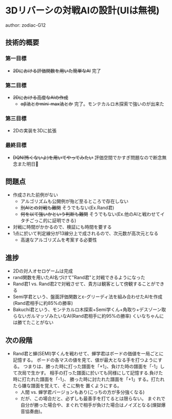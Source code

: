 # 3Dリバーシの対戦AIの設計(UIは無視)
author: zodiac-G12

## 技術的概要
### 第一目標
- ~~2Dにおける評価関数を用いた簡単なAI~~ 完了

### 第二目標
- ~~2Dにおける高度なAIの作成~~
  - ~~αβ法とかmini-max法とか~~ 完了。モンテカルロ木探索で強いのが出来た

### 第三目標
- 2Dの実装を3Dに拡張

### 最終目標
- ~~DQN(怖くないよ)を用いてやってみたい~~ 評価空間でかすぎ問題なので断念無念また明日👋

## 問題点
- 作成された前例がない
  - アルゴリズムも公開例が殆ど至るところで存在しない
  - ~~別AIとの対戦も難関~~ そうでもない(Ex.Rand君)
  - ~~何を以て強いかという判断も難関~~ そうでもない(Ex.他のAIと戦わせてイタチごっこ的に証明できる)
- 対戦に時間がかかるので、検証にも時間を要する
- 1点に於いて判定線分が13線分上で成されるので、次元数が高次元となる
  - 高速なアルゴリズムを考案する必要性

## 進捗
- 2Dの対人オセロゲームは完成
- rand関数を用いたAI名づけて"Rand君"と対戦できるようになった
- Rand君1 vs. Rand君2で対戦させて、貴方は観客として傍観することができる
- Semi学君という、盤面評価関数とε-グリーディ法を組み合わせたAIを作成(Rand君相手に約85%の勝率)
- Bakuchi君という、モンテカルロ木探索+Semi学くん+角取り+デスゾーン取らないガルマッゾみたいなAI(Rand君相手に約95%の勝率) くいなちゃんには勝てたことがない

## 次の段階
- Rand君と蝉(SEMI)学くんを戦わせて、蝉学君はボードの価値を一局ごとに記憶する。
ボードの各マスの値を見て、値が最大となる手を打つようにする。
つまりは、勝った時に打った譜面を「+1」、負けた時の譜面を「-1」して次局で生かす。
相手の打った譜面に於いても同様にして記憶する.負けた時に打たれた譜面を「-1」、
勝った時に討たれた譜面を「+1」する。打たれたら嫌な譜面を覚えて、そこに駒を
置くようにする。
  - 人間 vs. 蝉学君バージョンもあり(こっちの方が多分強くなる)
  - だが、この場合だと、必ずしも最善手を打てるとは限らない。
	まぐれで自分が勝った場合や、まぐれで相手が負けた場合はノイズとなる(煉獄爆音協奏曲)。
